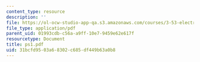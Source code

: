 ```yaml
---
content_type: resource
description: ''
file: https://ol-ocw-studio-app-qa.s3.amazonaws.com/courses/3-53-electrochemical-processing-of-materials-spring-2001/31bcfd9503a68302c685df449b63a0b8_ps1.pdf
file_type: application/pdf
parent_uid: 01993cdb-c56a-a9ff-10e7-9459e62e617f
resourcetype: Document
title: ps1.pdf
uid: 31bcfd95-03a6-8302-c685-df449b63a0b8
---
```

